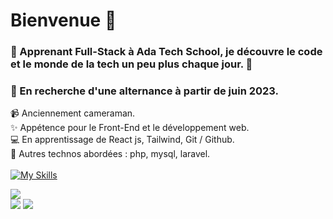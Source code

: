 # Bienvenue :wave: 
 
 ### 💫 Apprenant Full-Stack à Ada Tech School, je découvre le code et le monde de la tech un peu plus chaque jour. 💫
 
 ### :mag_right: En recherche d'une alternance à partir de juin 2023.
 
:video_camera: Anciennement cameraman.<br />
:sparkles: Appétence pour le Front-End et le développement web.<br />
:computer: En apprentissage de React js, Tailwind, Git / Github.<br />
:microscope: Autres technos abordées : php, mysql, laravel.<br />
<br />
[![My Skills](https://skillicons.dev/icons?i=html,css,js,react,tailwind,git,github,php,mysql,laravel)](https://skillicons.dev)<br />

![](http://github-profile-summary-cards.vercel.app/api/cards/profile-details?username=PierreMerlaud&theme=gotham)<br />
![](http://github-profile-summary-cards.vercel.app/api/cards/stats?username=PierreMerlaud&theme=gotham) ![](http://github-profile-summary-cards.vercel.app/api/cards/most-commit-language?username=PierreMerlaud&theme=gotham)
 

